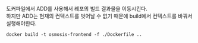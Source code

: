 도커파일에서 ADD를 사용해서 레포의 빌드 결과물을 이동시킨다.  
하지만 ADD는 현재의 컨텍스트를 벗어날 수 없기 때문에 build에서 컨텍스트를 바꿔서 실행해야한다.

```shell
docker build -t osmosis-frontend -f ./Dockerfile ..
```
